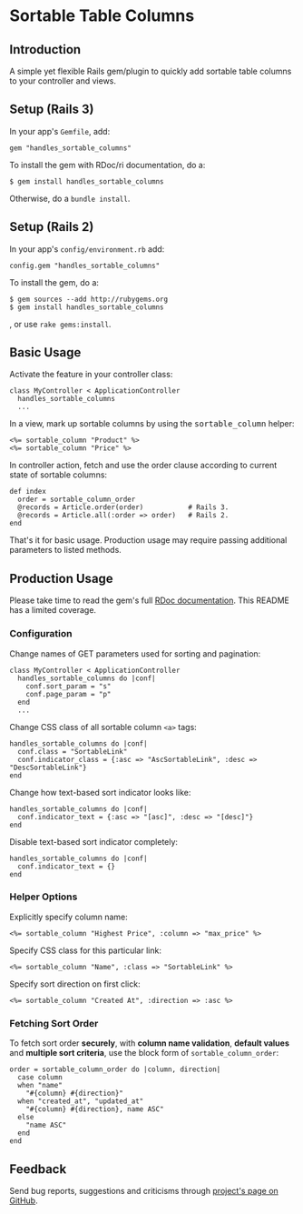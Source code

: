 
Sortable Table Columns
======================


Introduction
------------

A simple yet flexible Rails gem/plugin to quickly add sortable table columns to your controller and views.


Setup (Rails 3)
---------------

In your app's `Gemfile`, add:

    gem "handles_sortable_columns"

To install the gem with RDoc/ri documentation, do a:

    $ gem install handles_sortable_columns

Otherwise, do a `bundle install`.


Setup (Rails 2)
---------------

In your app's `config/environment.rb` add:

    config.gem "handles_sortable_columns"

To install the gem, do a:

    $ gem sources --add http://rubygems.org
    $ gem install handles_sortable_columns

, or use `rake gems:install`.


Basic Usage
-----------

Activate the feature in your controller class:

    class MyController < ApplicationController
      handles_sortable_columns
      ...

In a view, mark up sortable columns by using the <tt>sortable_column</tt> helper:

    <%= sortable_column "Product" %>
    <%= sortable_column "Price" %>

In controller action, fetch and use the order clause according to current state of sortable columns:

    def index
      order = sortable_column_order
      @records = Article.order(order)           # Rails 3.
      @records = Article.all(:order => order)   # Rails 2.
    end

That's it for basic usage. Production usage may require passing additional parameters to listed methods.


Production Usage
----------------

Please take time to read the gem's full [RDoc documentation](http://rdoc.info/projects/dadooda/handles_sortable_columns). This README has a limited coverage.


### Configuration ###

Change names of GET parameters used for sorting and pagination:

    class MyController < ApplicationController
      handles_sortable_columns do |conf|
        conf.sort_param = "s"
        conf.page_param = "p"
      end
      ...

Change CSS class of all sortable column `<a>` tags:

    handles_sortable_columns do |conf|
      conf.class = "SortableLink"
      conf.indicator_class = {:asc => "AscSortableLink", :desc => "DescSortableLink"}
    end

Change how text-based sort indicator looks like:

    handles_sortable_columns do |conf|
      conf.indicator_text = {:asc => "[asc]", :desc => "[desc]"}
    end

Disable text-based sort indicator completely:

    handles_sortable_columns do |conf|
      conf.indicator_text = {}
    end


### Helper Options ###

Explicitly specify column name:

    <%= sortable_column "Highest Price", :column => "max_price" %>

Specify CSS class for this particular link:

    <%= sortable_column "Name", :class => "SortableLink" %>

Specify sort direction on first click:

    <%= sortable_column "Created At", :direction => :asc %>


### Fetching Sort Order ###

To fetch sort order **securely**, with **column name validation**, **default values** and **multiple sort criteria**, use the block form of `sortable_column_order`:

    order = sortable_column_order do |column, direction|
      case column
      when "name"
        "#{column} #{direction}"
      when "created_at", "updated_at"
        "#{column} #{direction}, name ASC"
      else
        "name ASC"
      end
    end


Feedback
--------

Send bug reports, suggestions and criticisms through [project's page on GitHub](http://github.com/dadooda/handles_sortable_columns).
